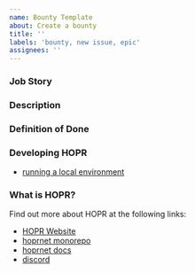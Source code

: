 ```yaml
---
name: Bounty Template
about: Create a bounty
title: ''
labels: 'bounty, new issue, epic'
assignees: ''
---
```


<!--- Please DO NOT remove the automatically added 'new issue' label -->
<!--- Provide a general summary of the issue in the Title above -->

### Job Story

### Description

### Definition of Done

### Developing HOPR

- [running a local environment](https://github.com/hoprnet/hoprnet#develop)

### What is HOPR?

Find out more about HOPR at the following links:

- [HOPR Website](https://hoprnet.org)
- [hoprnet monorepo](https://github.com/hoprnet/hoprnet)
- [hoprnet docs](http://docs.hoprnet.org)
- [discord](https://discord.com/invite/dEAWC4G)
